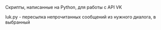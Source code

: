 Скрипты, написанные на Python, для работы с API VK

luk.py - пересылка непрочитанных сообщений из нужного диалога, в выбранный

